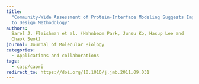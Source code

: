 ```yaml
---
title:
  "Community-Wide Assessment of Protein-Interface Modeling Suggests Improvements
  to Design Methodology"
authors:
  Sarel J. Fleishman et al. (Hahnbeom Park, Junsu Ko, Hasup Lee and
  Chaok Seok)
journal: Journal of Molecular Biology
categories:
  - Applications and collaborations
tags:
  - casp/capri
redirect_to: https://doi.org/10.1016/j.jmb.2011.09.031
---
```

